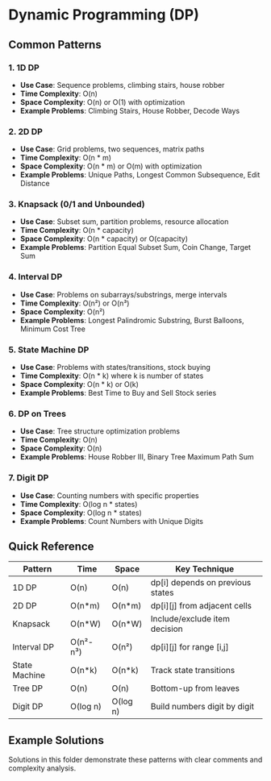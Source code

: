 # Dynamic Programming (DP)

## Common Patterns

### 1. 1D DP
- **Use Case**: Sequence problems, climbing stairs, house robber
- **Time Complexity**: O(n)
- **Space Complexity**: O(n) or O(1) with optimization
- **Example Problems**: Climbing Stairs, House Robber, Decode Ways

### 2. 2D DP
- **Use Case**: Grid problems, two sequences, matrix paths
- **Time Complexity**: O(n * m)
- **Space Complexity**: O(n * m) or O(m) with optimization
- **Example Problems**: Unique Paths, Longest Common Subsequence, Edit Distance

### 3. Knapsack (0/1 and Unbounded)
- **Use Case**: Subset sum, partition problems, resource allocation
- **Time Complexity**: O(n * capacity)
- **Space Complexity**: O(n * capacity) or O(capacity)
- **Example Problems**: Partition Equal Subset Sum, Coin Change, Target Sum

### 4. Interval DP
- **Use Case**: Problems on subarrays/substrings, merge intervals
- **Time Complexity**: O(n²) or O(n³)
- **Space Complexity**: O(n²)
- **Example Problems**: Longest Palindromic Substring, Burst Balloons, Minimum Cost Tree

### 5. State Machine DP
- **Use Case**: Problems with states/transitions, stock buying
- **Time Complexity**: O(n * k) where k is number of states
- **Space Complexity**: O(n * k) or O(k)
- **Example Problems**: Best Time to Buy and Sell Stock series

### 6. DP on Trees
- **Use Case**: Tree structure optimization problems
- **Time Complexity**: O(n)
- **Space Complexity**: O(n)
- **Example Problems**: House Robber III, Binary Tree Maximum Path Sum

### 7. Digit DP
- **Use Case**: Counting numbers with specific properties
- **Time Complexity**: O(log n * states)
- **Space Complexity**: O(log n * states)
- **Example Problems**: Count Numbers with Unique Digits

## Quick Reference

| Pattern | Time | Space | Key Technique |
|---------|------|-------|---------------|
| 1D DP | O(n) | O(n) | dp[i] depends on previous states |
| 2D DP | O(n*m) | O(n*m) | dp[i][j] from adjacent cells |
| Knapsack | O(n*W) | O(n*W) | Include/exclude item decision |
| Interval DP | O(n²-n³) | O(n²) | dp[i][j] for range [i,j] |
| State Machine | O(n*k) | O(n*k) | Track state transitions |
| Tree DP | O(n) | O(n) | Bottom-up from leaves |
| Digit DP | O(log n) | O(log n) | Build numbers digit by digit |

## Example Solutions

Solutions in this folder demonstrate these patterns with clear comments and complexity analysis.
